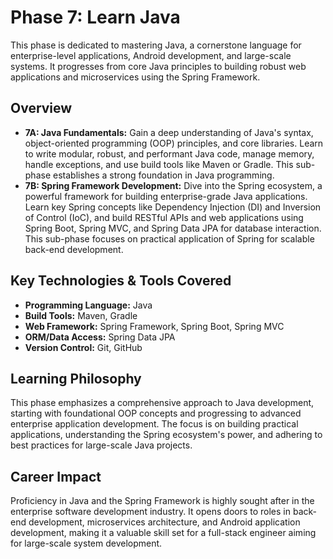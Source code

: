 # Phase 7: Learn Java

This phase is dedicated to mastering Java, a cornerstone language for enterprise-level applications, Android development, and large-scale systems. It progresses from core Java principles to building robust web applications and microservices using the Spring Framework.

## Overview

*   **7A: Java Fundamentals:** Gain a deep understanding of Java's syntax, object-oriented programming (OOP) principles, and core libraries. Learn to write modular, robust, and performant Java code, manage memory, handle exceptions, and use build tools like Maven or Gradle. This sub-phase establishes a strong foundation in Java programming.
*   **7B: Spring Framework Development:** Dive into the Spring ecosystem, a powerful framework for building enterprise-grade Java applications. Learn key Spring concepts like Dependency Injection (DI) and Inversion of Control (IoC), and build RESTful APIs and web applications using Spring Boot, Spring MVC, and Spring Data JPA for database interaction. This sub-phase focuses on practical application of Spring for scalable back-end development.

## Key Technologies & Tools Covered

*   **Programming Language:** Java
*   **Build Tools:** Maven, Gradle
*   **Web Framework:** Spring Framework, Spring Boot, Spring MVC
*   **ORM/Data Access:** Spring Data JPA
*   **Version Control:** Git, GitHub

## Learning Philosophy

This phase emphasizes a comprehensive approach to Java development, starting with foundational OOP concepts and progressing to advanced enterprise application development. The focus is on building practical applications, understanding the Spring ecosystem's power, and adhering to best practices for large-scale Java projects.

## Career Impact

Proficiency in Java and the Spring Framework is highly sought after in the enterprise software development industry. It opens doors to roles in back-end development, microservices architecture, and Android application development, making it a valuable skill set for a full-stack engineer aiming for large-scale system development.
